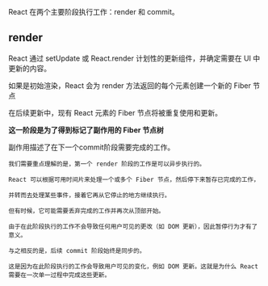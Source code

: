 React 在两个主要阶段执行工作：render 和 commit。

## render

React 通过 setUpdate 或 React.render 计划性的更新组件，并确定需要在 UI 中更新的内容。

如果是初始渲染，React 会为 render 方法返回的每个元素创建一个新的 Fiber 节点

在后续更新中，现有 React 元素的 Fiber 节点将被重复使用和更新。

<strong>这一阶段是为了得到标记了副作用的 Fiber 节点树</strong>

副作用描述了在下一个commit阶段需要完成的工作。

```
我们需要重点理解的是，第一个 render 阶段的工作是可以异步执行的。

React 可以根据可用时间片来处理一个或多个 Fiber 节点，然后停下来暂存已完成的工作，

并转而去处理某些事件，接着它再从它停止的地方继续执行。

但有时候，它可能需要丢弃完成的工作并再次从顶部开始。

由于在此阶段执行的工作不会导致任何用户可见的更改（如 DOM 更新），因此暂停行为才有了意义。

```

```
与之相反的是，后续 commit 阶段始终是同步的。

这是因为在此阶段执行的工作会导致用户可见的变化，例如 DOM 更新。这就是为什么 React 需要在一次单一过程中完成这些更新。

```
